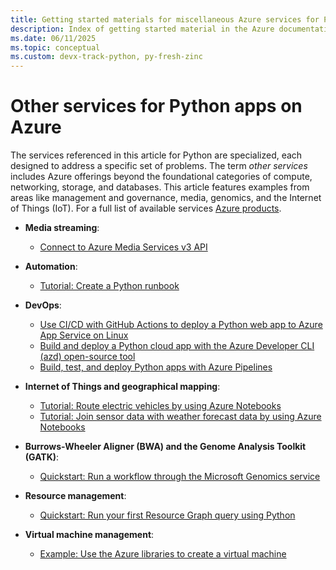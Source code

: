 ```yaml
---
title: Getting started materials for miscellaneous Azure services for Python apps
description: Index of getting started material in the Azure documentation for miscellaneous services used with Python apps.
ms.date: 06/11/2025
ms.topic: conceptual
ms.custom: devx-track-python, py-fresh-zinc
---
```


# Other services for Python apps on Azure

The services referenced in this article for Python are specialized, each designed to address a specific set of problems. The term *other services* includes Azure offerings beyond the foundational categories of compute, networking, storage, and databases. This article features examples from areas like management and governance, media, genomics, and the Internet of Things (IoT). For a full list of available services [Azure products](https://azure.microsoft.com/products/).

- **Media streaming**:
  - [Connect to Azure Media Services v3 API](/azure/media-services/latest/configure-connect-python-howto)

- **Automation**:
  - [Tutorial: Create a Python runbook](/azure/automation/learn/automation-tutorial-runbook-textual-python-3)

- **DevOps**:
  - [Use CI/CD with GitHub Actions to deploy a Python web app to Azure App Service on Linux](./python-web-app-github-actions-app-service.md)
  - [Build and deploy a Python cloud app with the Azure Developer CLI (azd) open-source tool](../azure-developer-cli/get-started.md?pivots=programming-language-python)
  - [Build, test, and deploy Python apps with Azure Pipelines](/azure/devops/pipelines/ecosystems/python)

- **Internet of Things and geographical mapping**:
  - [Tutorial: Route electric vehicles by using Azure Notebooks](/azure/azure-maps/tutorial-ev-routing)
  - [Tutorial: Join sensor data with weather forecast data by using Azure Notebooks](/azure/azure-maps/weather-service-tutorial)

- **Burrows-Wheeler Aligner (BWA) and the Genome Analysis Toolkit (GATK)**:
  - [Quickstart: Run a workflow through the Microsoft Genomics service](/azure/genomics/quickstart-run-genomics-workflow-portal)

- **Resource management**:
  - [Quickstart: Run your first Resource Graph query using Python](/azure/governance/resource-graph/first-query-python)

- **Virtual machine management**:
  - [Example: Use the Azure libraries to create a virtual machine](./sdk/examples/azure-sdk-example-virtual-machines.md)
